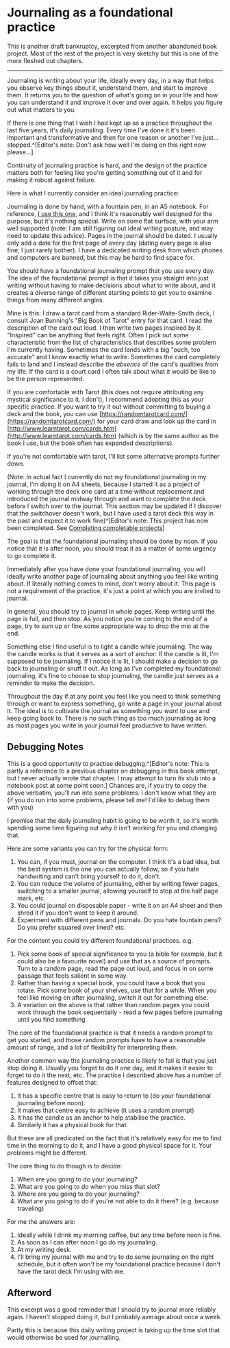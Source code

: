 # Journaling as a foundational practice

This is another draft bankruptcy, excerpted from another abandoned book
project. Most of the rest of the project is very sketchy but this is one
of the more fleshed out chapters.

-----------------------------------------------------------------------

Journaling is writing about your life, ideally every day, in a way that
helps you observe key things about it, understand them, and start to
improve them. It returns you to the question of what's going on in your
life and how you can understand it and improve it over and over again.
It helps you figure out what matters to you.

If there is one thing that I wish I had kept up as a practice throughout
the last five years, it's daily journaling. Every time I've done it it's
been important and transformative and then for one reason or another
I've just... stopped.^[Editor's note: Don't ask how well I'm doing on this
right now please...]

Continuity of journaling practice is hard, and the design of the
practice matters both for feeling like you're getting something out of
it and for making it robust against failure.

Here is what I currently consider an ideal journaling practice:

Journaling is done by hand, with a fountain pen, in an A5 notebook. For
reference, [I use this one](https://www.amazon.co.uk/dp/B0B8M88JW9), and I think
it's reasonably well designed for the purpose, but it's nothing special.
Write on some flat surface, with your arm well supported (note: I am
still figuring out ideal writing posture, and may need to update this
advice). Pages in the journal should be dated. I usually only add a date
for the first page of every day (dating every page is also fine, I just
rarely bother). I have a dedicated writing desk from which phones and
computers are banned, but this may be hard to find space for.

You should have a foundational journaling prompt that you use every day.
The idea of the foundational prompt is that it takes you straight into
just writing without having to make decisions about what to write about,
and it creates a diverse range of different starting points to get you
to examine things from many different angles.

Mine is this: I draw a tarot card from a standard Rider-Waite-Smith
deck, I consult Joan Bunning's "Big Book of Tarot" entry for that card.
I read the description of the card out loud. I then write two pages
inspired by it. "Inspired" can be anything that feels right. Often I
pick out some characteristic from the list of characteristics that
describes some problem I'm currently having. Sometimes the card lands
with a big "ouch, too accurate" and I know exactly what to write.
Sometimes the card completely fails to land and I instead describe the
*absence* of the card's qualities from my life. If the card is a court
card I often talk about what it would be like to be the person
represented.

If you are comfortable with Tarot (this does not require attributing any
mystical significance to it. I don't), I recommend adopting this as your
specific practice. If you want to try it out without committing to
buying a deck and the book, you can use
[https://randomtarotcard.com/](https://randomtarotcard.com/)
for your card draw and look up the card in
[http://www.learntarot.com/cards.htm](http://www.learntarot.com/cards.htm)
(which is by the same author as the book I use, but the book often has
expanded descriptions).

If you're not comfortable with tarot, I'll list some alternative prompts
further down.

(Note: In actual fact I currently do not my foundational journaling in
my journal, I'm doing it on A4 sheets, because I started it as a project
of working through the deck one card at a time without replacement and
introduced the journal midway through and want to complete the deck
before I switch over to the journal. This section may be updated if I
discover that the switchover doesn't work, but I have used a tarot deck
this way in the past and expect it to work fine)^[Editor's note: This project has now
been completed. See [Completing completable projects](https://drmaciver.substack.com/p/completing-completable-projects)]

The goal is that the foundational journaling should be done by noon. If
you notice that it is after noon, you should treat it as a matter of
some urgency to go complete it.

Immediately after you have done your foundational journaling, you will
ideally write another page of journaling about anything you feel like
writing about. If literally nothing comes to mind, don't worry about it.
This page is not a requirement of the practice, it's just a point at
which you are invited to journal.

In general, you should try to journal in whole pages. Keep writing until
the page is full, and then stop. As you notice you're coming to the end
of a page, try to sum up or fine some appropriate way to drop the mic at
the end.

Something else I find useful is to light a candle while journaling. The
way the candle works is that it serves as a sort of anchor: If the
candle is lit, I'm supposed to be journaling. If I notice it is lit, I
should make a decision to go back to journaling or snuff it out. As long
as I've completed my foundational journaling, it's fine to choose to
stop journaling, the candle just serves as a reminder to make the
decision.

Throughout the day if at any point you feel like you need to think
something through or want to express something, go write a page in your
journal about it. The ideal is to cultivate the journal as something you
*want* to use and keep going back to. There is no such thing as too much
journaling as long as most pages you write in your journal feel
productive to have written.

## Debugging Notes

This is a good opportunity to practise debugging.^[Editor's note: This
is partly a reference to a previous chapter on debugging in this book
attempt, but I never actually wrote that chapter. I may attempt to turn
its stub into a notebook post at some point soon.] Chances are, if you
try to copy the above verbatim, you'll run into some problems. I don't
know what they are (if you do run into some problems, please tell me!
I'd like to debug them with you)

I promise that the daily journaling habit is going to be worth it, so
it's worth spending some time figuring out why it isn't working for you
and changing that.

Here are some variants you can try for the physical form:

1.  You can, if you must, journal on the computer. I think it's a bad
    idea, but the best system is the one you can actually follow, so if
    you hate handwriting and can't bring yourself to do it, don't.
2.  You can reduce the volume of journaling, either by writing fewer
    pages, switching to a smaller journal, allowing yourself to stop at
    the half page mark, etc.
3.  You could journal on disposable paper - write it on an A4 sheet and
    then shred it if you don't want to keep it around.
4.  Experiment with different pens and journals. Do you hate fountain
    pens? Do you prefer squared over lined? etc.

For the content you could try different foundational practices. e.g.

1.  Pick some book of special significance to you (a bible for example,
    but it could also be a favourite novel) and use that as a source of
    prompts. Turn to a random page, read the page out loud, and focus in
    on some passage that feels salient in some way.
2.  Rather than having a special book, you could have a book that you
    rotate. Pick some book of your shelves, use that for a while. When
    you feel like moving on after journaling, switch it out for
    something else.
3.  A variation on the above is that rather than random pages you could
    work through the book sequentially - read a few pages before
    journaling until you find something

The core of the foundational practice is that it needs a random prompt
to get you started, and those random prompts have to have a reasonable
amount of range, and a lot of flexibility for interpreting them.

Another common way the journaling practice is likely to fail is that you
just stop doing it. Usually you forget to do it one day, and it makes it
easier to forget to do it the next, etc. The practice I described above
has a number of features designed to offset that:

1.  It has a specific centre that is easy to return to (do your
    foundational journaling before noon).
2.  It makes that centre easy to achieve (it uses a random prompt)
3.  It has the candle as an anchor to help stabilise the practice.
4.  Similarly it has a physical book for that.

But these are all predicated on the fact that it's relatively easy for
me to find time in the morning to do it, and I have a good physical
space for it. Your problems might be different.

The core thing to do though is to decide:

1.  When are you going to do your journaling?
2.  What are you going to do when you miss that slot?
3.  Where are you going to do your journaling?
4.  What are you going to do if you're not able to do it there? (e.g.
    because traveling)

For me the answers are:

1.  Ideally while I drink my morning coffee, but any time before noon is
    fine.
2.  As soon as I can after noon I go do my journaling.
3.  At my writing desk.
4.  I'll bring my journal with me and try to do some journaling on the
    right schedule, but it often won't be my foundational practice
    because I don't have the tarot deck I'm using with me.

## Afterword

This excerpt was a good reminder that I should try to journal more
reliably again. I haven't stopped doing it, but I probably average
about once a week.

Partly this is because this daily writing project is taking up
the time slot that would otherwise be used for journalling.
